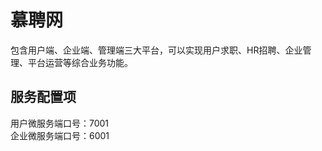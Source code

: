 # 慕聘网  

包含用户端、企业端、管理端三大平台，可以实现用户求职、HR招聘、企业管理、平台运营等综合业务功能。  

## 服务配置项  

用户微服务端口号：7001  
企业微服务端口号：6001  


